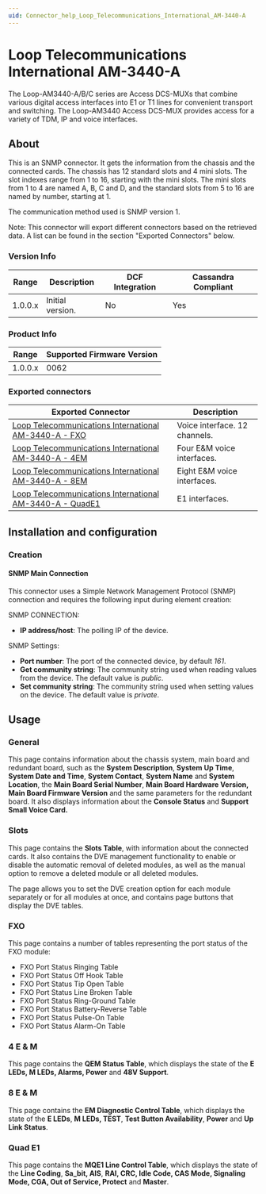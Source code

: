 ```yaml
---
uid: Connector_help_Loop_Telecommunications_International_AM-3440-A
---
```


# Loop Telecommunications International AM-3440-A

The Loop-AM3440-A/B/C series are Access DCS-MUXs that combine various digital access interfaces into E1 or T1 lines for convenient transport and switching. The Loop-AM3440 Access DCS-MUX provides access for a variety of TDM, IP and voice interfaces.

## About

This is an SNMP connector. It gets the information from the chassis and the connected cards. The chassis has 12 standard slots and 4 mini slots. The slot indexes range from 1 to 16, starting with the mini slots. The mini slots from 1 to 4 are named A, B, C and D, and the standard slots from 5 to 16 are named by number, starting at 1.

The communication method used is SNMP version 1.

Note: This connector will export different connectors based on the retrieved data. A list can be found in the section "Exported Connectors" below.

### Version Info

| **Range** | **Description**  | **DCF Integration** | **Cassandra Compliant** |
|------------------|------------------|---------------------|-------------------------|
| 1.0.0.x          | Initial version. | No                  | Yes                     |

### Product Info

| Range | Supported Firmware Version |
|------------------|-----------------------------|
| 1.0.0.x          | 0062                        |

### Exported connectors

| **Exported Connector**                                                                                                                              | **Description**               |
|----------------------------------------------------------------------------------------------------------------------------------------------------|-------------------------------|
| [Loop Telecommunications International AM-3440-A - FXO](xref:Connector_help_Loop_Telecommunications_International_AM-3440-A_-_FXO)       | Voice interface. 12 channels. |
| [Loop Telecommunications International AM-3440-A - 4EM](xref:Connector_help_Loop_Telecommunications_International_AM-3440-A_-_4EM)       | Four E&M voice interfaces.    |
| [Loop Telecommunications International AM-3440-A - 8EM](xref:Connector_help_Loop_Telecommunications_International_AM-3440-A_-_8EM)       | Eight E&M voice interfaces.   |
| [Loop Telecommunications International AM-3440-A - QuadE1](xref:Connector_help_Loop_Telecommunications_International_AM-3440-A_-_QuadE1) | E1 interfaces.                |

## Installation and configuration

### Creation

#### SNMP Main Connection

This connector uses a Simple Network Management Protocol (SNMP) connection and requires the following input during element creation:

SNMP CONNECTION:

- **IP address/host**: The polling IP of the device.

SNMP Settings:

- **Port number**: The port of the connected device, by default *161*.
- **Get community string**: The community string used when reading values from the device. The default value is *public*.
- **Set community string**: The community string used when setting values on the device. The default value is *private*.

## Usage

### General

This page contains information about the chassis system, main board and redundant board, such as the **System Description**, **System** **Up Time**, **System Date and Time**, **System Contact**, **System Name** and **System Location**, the **Main Board Serial Number**, **Main Board Hardware Version,** **Main Board Firmware Version** and the same parameters for the redundant board. It also displays information about the **Console Status** and **Support Small Voice Card.**

### Slots

This page contains the **Slots Table**, with information about the connected cards. It also contains the DVE management functionality to enable or disable the automatic removal of deleted modules, as well as the manual option to remove a deleted module or all deleted modules.

The page allows you to set the DVE creation option for each module separately or for all modules at once, and contains page buttons that display the DVE tables.

### FXO

This page contains a number of tables representing the port status of the FXO module:

- FXO Port Status Ringing Table
- FXO Port Status Off Hook Table
- FXO Port Status Tip Open Table
- FXO Port Status Line Broken Table
- FXO Port Status Ring-Ground Table
- FXO Port Status Battery-Reverse Table
- FXO Port Status Pulse-On Table
- FXO Port Status Alarm-On Table

### 4 E & M

This page contains the **QEM Status Table**, which displays the state of the **E LEDs, M LEDs, Alarms, Power** and **48V Support**.

### 8 E & M

This page contains the **EM Diagnostic Control Table**, which displays the state of the **E LEDs**, **M LEDs, TEST**, **Test Button Availability**, **Power** and **Up Link Status**.

### Quad E1

This page contains the **MQE1 Line Control Table**, which displays the state of the **Line Coding**, **Sa_bit, AIS**, **RAI, CRC, Idle Code, CAS Mode, Signaling Mode, CGA, Out of Service, Protect** and **Master**.
